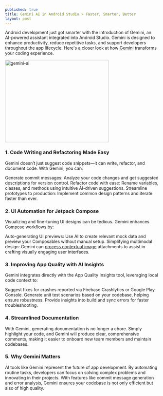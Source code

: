```yaml
---
published: true
title: Gemini AI in Android Studio » Faster, Smarter, Better
layout: post
---
```


Android development just got smarter with the introduction of Gemini, an AI-powered assistant integrated into Android Studio. Gemini is designed to enhance productivity, reduce repetitive tasks, and support developers throughout the app lifecycle. Here's a closer look at how [Gemini] transforms your coding experience.

<img src="http://maikotrindade.github.io/public/img/gemini-android.gif" width="340" height="270" alt="gemini-ai"/> 

### 1. Code Writing and Refactoring Made Easy
Gemini doesn’t just suggest code snippets—it can write, refactor, and document code. With Gemini, you can:

Generate commit messages: Analyze your code changes and get suggested descriptions for version control.
Refactor code with ease: Rename variables, classes, and methods using intuitive AI-driven suggestions.
Streamline prototypes to production: Implement common design patterns and iterate faster than ever.

### 2. UI Automation for Jetpack Compose
Visualizing and fine-tuning UI designs can be tedious. Gemini enhances Compose workflows by:

Auto-generating UI previews: Use AI to create relevant mock data and preview your Composables without manual setup.
Simplifying multimodal design: Gemini can [process contextual image] attachments to assist in crafting visually engaging user interfaces.

### 3. Improving App Quality with AI Insights
Gemini integrates directly with the App Quality Insights tool, leveraging local code context to:

Suggest fixes for crashes reported via Firebase Crashlytics or Google Play Console.
Generate unit test scenarios based on your codebase, helping ensure robustness.
Provide insights into build and sync errors for faster troubleshooting.

### 4. Streamlined Documentation
With Gemini, generating documentation is no longer a chore. Simply highlight your code, and Gemini will produce clear, comprehensive comments, making it easier to onboard new team members and maintain codebases.

### 5. Why Gemini Matters
AI tools like Gemini represent the future of app development. By automating routine tasks, developers can focus on solving complex problems and innovating in their projects. With features like commit message generation and error analysis, Gemini ensures your codebase is not only efficient but also of high quality.

[Gemini]: https://gemini.google.com/app
[process contextual image]: https://medium.com/@monpraon/google-gemini-advanced-6e65b96a75c8